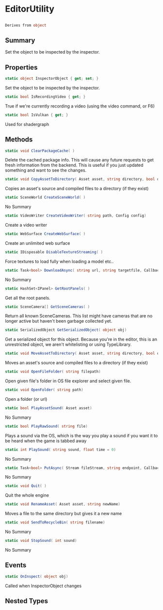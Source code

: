 # EditorUtility

## 
```c#
Derives from object
```

## Summary

Set the object to be inspected by the inspector.
## Properties

```c#
static object InspectorObject { get; set; } 
```
Set the object to be inspected by the inspector.
```c#
static bool IsRecordingVideo { get; } 
```
True if we're currently recording a video (using the video command, or F6)
```c#
static bool IsVulkan { get; } 
```
Used for shadergraph
## Methods

```c#
static void ClearPackageCache( ) 
```
Delete the cached package info. This will cause any future requests to get fresh information
from the backend. This is useful if you just updated something and want to see the changes.
```c#
static void CopyAssetToDirectory( Asset asset, string directory, bool overwrite = true) 
```
Copies an asset's source and compiled files to a directory (if they exist)
```c#
static SceneWorld CreateSceneWorld( ) 
```
No Summary
```c#
static VideoWriter CreateVideoWriter( string path, Config config) 
```
Create a video writer
```c#
static WebSurface CreateWebSurface( ) 
```
Create an unlimited web surface
```c#
static IDisposable DisableTextureStreaming( ) 
```
Force textures to load fully when loading a model etc..
```c#
static Task<bool> DownloadAsync( string url, string targetfile, Callback progress = null, CancellationToken token = null) 
```
No Summary
```c#
static HashSet<IPanel> GetRootPanels( ) 
```
Get all the root panels.
```c#
static SceneCamera[] GetSceneCameras( ) 
```
Return all known SceneCameras. This list might have cameras that are no longer active
but haven't been garbage collected yet.
```c#
static SerializedObject GetSerializedObject( object obj) 
```
Get a serialized object for this object. Because you're in the editor, this is an
unrestricted object, we aren't whitelisting or using TypeLibrary.
```c#
static void MoveAssetToDirectory( Asset asset, string directory, bool overwrite = true) 
```
Moves an asset's source and compiled files to a directory (if they exist)
```c#
static void OpenFileFolder( string filepath) 
```
Open given file's folder in OS file explorer and select given file.
```c#
static void OpenFolder( string path) 
```
Open a folder (or url)
```c#
static bool PlayAssetSound( Asset asset) 
```
No Summary
```c#
static bool PlayRawSound( string file) 
```
Plays a sound via the OS, which is the way you play a sound if you
want it to be heard when the game is tabbed away
```c#
static int PlaySound( string sound, float time = 0) 
```
No Summary
```c#
static Task<bool> PutAsync( Stream fileStream, string endpoint, Callback progress = null, CancellationToken token = null) 
```
No Summary
```c#
static void Quit( ) 
```
Quit the whole engine
```c#
static void RenameAsset( Asset asset, string newName) 
```
Moves a file to the same directory but gives it a new name
```c#
static void SendToRecycleBin( string filename) 
```
No Summary
```c#
static void StopSound( int sound) 
```
No Summary
## Events

```c#
static OnInspect( object obj) 
```
Called when InspectorObject changes
## Nested Types

